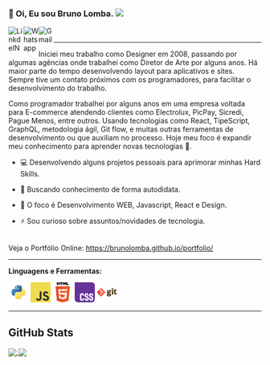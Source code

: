 ### 👋 Oi, Eu sou **Bruno Lomba**.  <img src="https://github.com/TheDudeThatCode/TheDudeThatCode/blob/master/Assets/Earth.gif" width="24px">

<a target="_blank" href="https://www.linkedin.com/in/brunogodoilomba//">
  <img align="left" alt="LinkdeIN" width="30px" src="https://cdn.icon-icons.com/icons2/99/PNG/512/linkedin_socialnetwork_17441.png" />
</a>
<a target="_blank" href="https://api.whatsapp.com/send?phone=5511952193890">
  <img align="left" alt="Whatsapp" width="30px" src="https://cdn.icon-icons.com/icons2/99/PNG/512/whatsapp_socialnetwork_17360.png" />
</a>
<a target="_blank" href="mailto:brunolomba@gmail.com">
  <img align="left" alt="Gmail" width="30px" src="https://cdn.icon-icons.com/icons2/2631/PNG/512/gmail_new_logo_icon_159149.png" />
</a>
</br>

---- 

Iniciei meu trabalho como Designer em 2008, passando por algumas agências onde trabalhei como Diretor de Arte por alguns anos.
Há maior parte do tempo desenvolvendo layout para aplicativos e sites. Sempre tive um contato próximos com os programadores, para facilitar o desenvolvimento do trabalho.

Como programador trabalhei por alguns anos em uma empresa voltada para E-commerce atendendo clientes como Electrolux, PicPay, Sicredi, Pague Menos, entre outros.
Usando tecnologias como React, TipeScript, GraphQL, metodologia ágil, Git flow, e muitas outras ferramentas de desenvolvimento ou que auxiliam no processo.
Hoje meu foco é expandir meu conhecimento para aprender novas tecnologias 💚.


* 💻 Desenvolvendo alguns projetos pessoais para aprimorar minhas Hard Skills.

* 🌱 Buscando conhecimento de forma autodidata.

* 🎯 O foco é Desenvolvimento WEB, Javascript, React e Design.

* ⚡ Sou curioso sobre assuntos/novidades de tecnologia.

<br>
Veja o Portfólio Online: <a href="https://brunolomba.github.io/portfolio/">https://brunolomba.github.io/portfolio/</a>
<br>

----


**Linguagens e Ferramentas:**  

<code><img height="40" src="https://raw.githubusercontent.com/github/explore/80688e429a7d4ef2fca1e82350fe8e3517d3494d/topics/python/python.png"></code>
<code><img height="40" src="https://raw.githubusercontent.com/github/explore/80688e429a7d4ef2fca1e82350fe8e3517d3494d/topics/javascript/javascript.png"></code>
<code><img height="40" src="https://raw.githubusercontent.com/github/explore/80688e429a7d4ef2fca1e82350fe8e3517d3494d/topics/html/html.png"></code>
<code><img height="40" src="https://raw.githubusercontent.com/github/explore/80688e429a7d4ef2fca1e82350fe8e3517d3494d/topics/css/css.png"></code>
<code><img height="40" src="https://raw.githubusercontent.com/github/explore/80688e429a7d4ef2fca1e82350fe8e3517d3494d/topics/git/git.png"></code>



----


## GitHub Stats
<a href="https://github.com/brunolomba&show_icons=true/github-readme-stats">
  <img align="center" src="https://github-readme-stats.vercel.app/api?username=brunolomba&count_private=true&show_icons=true&theme=tokyonight&hide_border=false&include_all_commits=true" />
</a>
<a href="https://github.com/anuraghazra/github-readme-stats">
  <img align="center" src="https://github-readme-stats.vercel.app/api/top-langs/?username=brunolomba&langs_count=12&theme=tokyonight&hide_border=false&layout=compact&count_private=true&hide=Starlark,Hack" />
</a>
